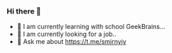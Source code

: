 ### Hi there 👋

- 🌱 I am currently learning with school GeekBrains...
- 👯 I am currently looking for a job..
- 💬 Ask me about https://t.me/smirnyiy
